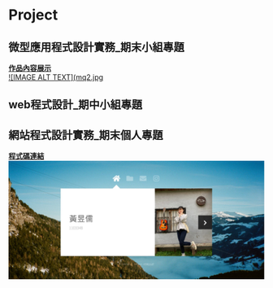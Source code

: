 # Project
## 微型應用程式設計實務_期末小組專題
<a href="https://github.com/AmilyC/SwiftUI_final_project" target="blank"><B>作品內容展示</B></a> <BR>
[![IMAGE ALT TEXT](mq2.jpg](https://github.com/AmilyC/SwiftUI_final_project)


## web程式設計_期中小組專題

## 網站程式設計實務_期末個人專題
<a href="https://github.com/Rebecca931/project2022" target="blank"><B>程式碼連結</B></a> <BR>
[![IMAGE ALT TEXT](2022.jpg)](https://rebecca931.github.io/project2022/#)
